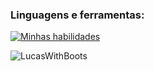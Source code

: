 <h3 align="left">Linguagens e ferramentas:</h3>

[![Minhas habilidades](https://skillicons.dev/icons?i=latex,kotlin,php,docker,ts,js,sass,figma)](https://skillicons.dev)

<p><img align="left" src="https://github-readme-stats.vercel.app/api/top-langs?username=LucasWithBoots&show_icons=true&locale=en&layout=compact" alt="LucasWithBoots" /> </p>
